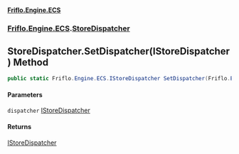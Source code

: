 #### [Friflo.Engine.ECS](index.md#'index')
### [Friflo.Engine.ECS](Friflo.Engine.ECS.md#'Friflo.Engine.ECS').[StoreDispatcher](StoreDispatcher.md#'Friflo.Engine.ECS.StoreDispatcher')

## StoreDispatcher.SetDispatcher(IStoreDispatcher) Method

```csharp
public static Friflo.Engine.ECS.IStoreDispatcher SetDispatcher(Friflo.Engine.ECS.IStoreDispatcher dispatcher);
```
#### Parameters

<a name='Friflo.Engine.ECS.StoreDispatcher.SetDispatcher(Friflo.Engine.ECS.IStoreDispatcher).dispatcher'></a>

`dispatcher` [IStoreDispatcher](IStoreDispatcher.md#'Friflo.Engine.ECS.IStoreDispatcher')

#### Returns
[IStoreDispatcher](IStoreDispatcher.md#'Friflo.Engine.ECS.IStoreDispatcher')